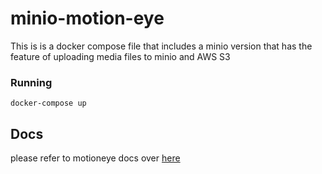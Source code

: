 # minio-motion-eye

This is is a docker compose file that includes a minio version that has the feature of uploading media files to minio and AWS S3

### Running

`docker-compose up`

## Docs

please refer to motioneye docs over [here](https://github.com/ccrisan/motioneye/wiki)